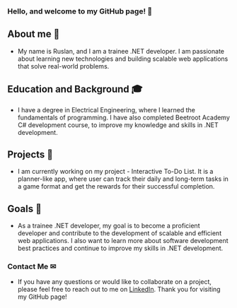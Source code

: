 ### Hello, and welcome to my GitHub page! 👋

## About me 🚀

-  My name is Ruslan, and I am a trainee .NET developer. I am passionate about learning new technologies and building scalable web applications that solve real-world problems.

## Education and Background  🎓
- I have a degree in Electrical Engineering, where I learned the fundamentals of programming. I have also completed Beetroot Academy C# development course,  to improve my knowledge and skills in .NET development. 

## Projects 🧰
- I am currently working on my project - Interactive To-Do List. It is a planner-like app, where user can track their daily and long-term tasks in a game format and get the rewards for their successful completion. 

## Goals 🔭
 - As a trainee .NET developer, my goal is to become a proficient developer and contribute to the development of scalable and efficient web applications. I also want to learn more about software development best practices and continue to improve my skills in .NET development.

### Contact Me ✉
 - If you have any questions or would like to collaborate on a project, please feel free to reach out to me on [LinkedIn](https://www.linkedin.com/in/filippovychrs/). Thank you for visiting my GitHub page!

